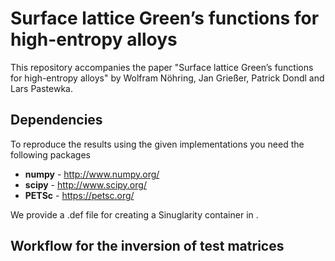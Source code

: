 Surface lattice Green’s functions for high-entropy alloys
===================
This repository accompanies the paper "Surface lattice Green’s functions for high-entropy alloys" by Wolfram Nöhring, Jan Grießer, Patrick Dondl and Lars Pastewka. 

Dependencies
----
To reproduce the results using the given implementations you need the following packages

-  **numpy** - http://www.numpy.org/
-  **scipy** - http://www.scipy.org/
-  **PETSc** - https://petsc.org/

We provide a .def file for creating a Sinuglarity container in . 


Workflow for the inversion of test matrices
----

